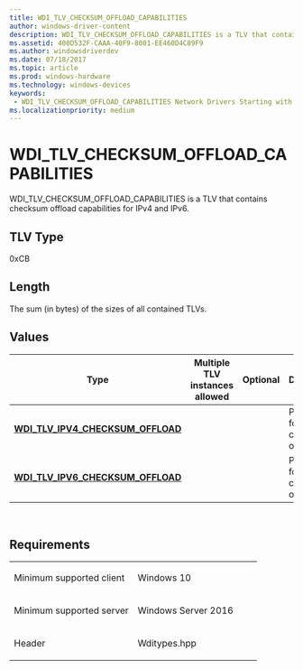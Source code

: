 ```yaml
---
title: WDI_TLV_CHECKSUM_OFFLOAD_CAPABILITIES
author: windows-driver-content
description: WDI_TLV_CHECKSUM_OFFLOAD_CAPABILITIES is a TLV that contains checksum offload capabilities for IPv4 and IPv6.
ms.assetid: 400D532F-CAAA-40F9-8001-EE460D4C89F9
ms.author: windowsdriverdev 
ms.date: 07/18/2017 
ms.topic: article 
ms.prod: windows-hardware 
ms.technology: windows-devices 
keywords:
 - WDI_TLV_CHECKSUM_OFFLOAD_CAPABILITIES Network Drivers Starting with Windows Vista
ms.localizationpriority: medium
---
```


# WDI\_TLV\_CHECKSUM\_OFFLOAD\_CAPABILITIES


WDI\_TLV\_CHECKSUM\_OFFLOAD\_CAPABILITIES is a TLV that contains checksum offload capabilities for IPv4 and IPv6.

## TLV Type


0xCB

## Length


The sum (in bytes) of the sizes of all contained TLVs.

## Values


| Type                                                                       | Multiple TLV instances allowed | Optional | Description                           |
|----------------------------------------------------------------------------|--------------------------------|----------|---------------------------------------|
| [**WDI\_TLV\_IPV4\_CHECKSUM\_OFFLOAD**](wdi-tlv-ipv4-checksum-offload.md) |                                |          | Parameters for IPv4 checksum offload. |
| [**WDI\_TLV\_IPV6\_CHECKSUM\_OFFLOAD**](wdi-tlv-ipv6-checksum-offload.md) |                                |          | Parameters for IPv6 checksum offload. |

 

Requirements
------------

<table>
<colgroup>
<col width="50%" />
<col width="50%" />
</colgroup>
<tbody>
<tr class="odd">
<td><p>Minimum supported client</p></td>
<td><p>Windows 10</p></td>
</tr>
<tr class="even">
<td><p>Minimum supported server</p></td>
<td><p>Windows Server 2016</p></td>
</tr>
<tr class="odd">
<td><p>Header</p></td>
<td>Wditypes.hpp</td>
</tr>
</tbody>
</table>

 

 




